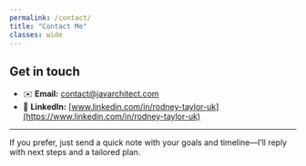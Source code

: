 ```yaml
---
permalink: /contact/
title: "Contact Me"
classes: wide
---
```


## Get in touch

- ✉️ **Email:** [contact@javarchitect.com](mailto:contact@javarchitect.com)
- 🔗 **LinkedIn:** [www.linkedin.com/in/rodney-taylor-uk](https://www.linkedin.com/in/rodney-taylor-uk)

---

If you prefer, just send a quick note with your goals and timeline—I’ll reply with next steps and a tailored plan.
